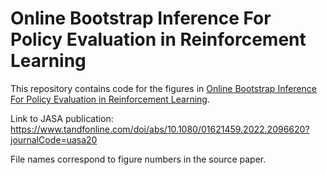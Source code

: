 # Online Bootstrap Inference For Policy Evaluation in Reinforcement Learning

This repository contains code for the figures in [Online Bootstrap Inference For Policy Evaluation in Reinforcement Learning](https://arxiv.org/abs/2108.03706).

Link to JASA publication: https://www.tandfonline.com/doi/abs/10.1080/01621459.2022.2096620?journalCode=uasa20

File names correspond to figure numbers in the source paper.
